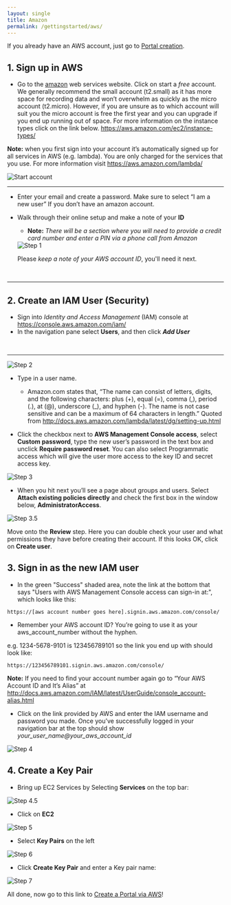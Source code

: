 ```yaml
---
layout: single
title: Amazon
permalink: /gettingstarted/aws/
---
```


If you already have an AWS account, just go to [Portal creation](http://ncar.github.io/chords/create.html).


## 1. Sign up in AWS
* Go to the <a href="https://aws.amazon.com/s/dm/optimization/server-side-test/free-tier/free_np/">amazon</a> web services website. Click on start a <em>free</em> account. We generally recommend the small account (t2.small) as it has more space for recording data and won’t overwhelm as quickly as the micro account (t2.micro). However, if you are unsure as to which account will suit you the micro account is free the first year and you can upgrade if you end up running out of space. For more information on the instance types click on the link below.
<a href=" https://aws.amazon.com/ec2/instance-types/ "> https://aws.amazon.com/ec2/instance-types/ </a>

**Note:** when you first sign into your account it’s automatically signed up for all services in AWS (e.g. lambda). You are only charged for the services that you use. For more information visit <a href=" https://aws.amazon.com/lambda/  "> https://aws.amazon.com/lambda/  </a>

<img class="img-responsive" src="images/AWS_START.PNG" alt="Start account" />
<br>
<hr>

* Enter your email and create a password. Make sure to select “I am a new user” If you don’t have an amazon account.
* Walk through their online setup and make a note of your **ID**
  - **Note:** <em>There will be a section where you will need to provide a credit card number and enter a PIN via a phone call from Amazon</em>
  <img class="img-responsive" src="images/AWS_Step1.PNG" alt="Step 1" />
  
  Please <em>keep a note of your AWS account ID</em>, you'll need it next.

<br>
<hr>
  
## 2. Create an IAM User (Security)
* Sign into <em> Identity and Access Management</em> (IAM) console at <a href="https://console.aws.amazon.com/iam/">https://console.aws.amazon.com/iam/</a>
* In the navigation pane select **Users**, and then click <em>**Add User**</em>
<br>
<hr>
<img class="img-responsive" src="images/AWS_Step2.PNG" alt="Step 2" />


* Type in a user name.
  - Amazon.com states that, “The name can consist of letters, digits, and the following characters: plus (+), equal (=), comma (,), period (.), at (@), underscore (_), and hyphen (-). The name is not case sensitive and can be a maximum of 64 characters in length.” 
Quoted from http://docs.aws.amazon.com/lambda/latest/dg/setting-up.html

* Click the checkbox next to **AWS Management Console access**, select **Custom password**, type the new user’s password in the text box and unclick **Require password reset**. You can also select Programmatic access which will give the user more access to the key ID and secret access key.

<img class="img-responsive" src="images/AWS_Step3.PNG" alt="Step 3" />

* When you hit next you’ll see a page about groups and users. Select **Attach existing policies directly** and check the first box in the window below, **AdministratorAccess**.

<img class="img-responsive" src="images/AWS_Step3.5.PNG" alt="Step 3.5" />

Move onto the **Review** step. Here you can double check your user and what permissions they have before creating their account. If this looks OK, click on **Create user**.


## 3. Sign in as the new IAM user

* In the green "Success" shaded area, note the link at the bottom that says "Users with AWS Management Console access can sign-in at:", which looks like this:
````
https://[aws account number goes here].signin.aws.amazon.com/console/
````
 - Remember your AWS account ID? You’re going to use it as your aws_account_number without the hyphen. 
 
 e.g. 1234-5678-9101 is 123456789101 so the link you end up with should look like: 
 `````
 https://123456789101.signin.aws.amazon.com/console/
`````
**Note:** If you need to find your account number again go to “Your AWS Account ID and It’s Alias” at http://docs.aws.amazon.com/IAM/latest/UserGuide/console_account-alias.html

* Click on the link provided by AWS and enter the IAM username and password you made. Once you’ve successfully logged in your navigation bar at the top should show <em> your_user_name@your_aws_account_id </em>

<img class="img-responsive" src="images/AWS_Step4.PNG" alt="Step 4" />

## 4. Create a Key Pair

* Bring up EC2 Services by Selecting **Services** on the top bar:

<img class="img-responsive" src="images/AWS_Step4.5.PNG" alt="Step 4.5" />

* Click on **EC2**

<img class="img-responsive" src="images/AWS_Step5.PNG" alt="Step 5" />
  
* Select **Key Pairs** on the left

<img class="img-responsive" src="images/AWS_Step6.PNG" alt="Step 6" />

* Click **Create Key Pair** and enter a Key pair name:

<img class="img-responsive" src="images/AWS_Step7.PNG" alt="Step 7" />

All done, now go to this link to [Create a Portal via AWS](http://ncar.github.io/chords/create.html)!
